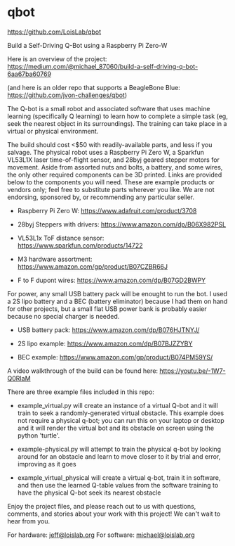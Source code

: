 # qbot

https://github.com/LoisLab/qbot

Build a Self-Driving Q-Bot using a Raspberry Pi Zero-W

Here is an overview of the project: https://medium.com/@michael_87060/build-a-self-driving-q-bot-6aa67ba60769

(and here is an older repo that supports a BeagleBone Blue: https://github.com/jvon-challenges/qbot)

The Q-bot is a small robot and associated software that uses machine learning (specifically Q learning) to learn how to complete a simple task (eg, seek the nearest object in its surroundings). The training can take place in a virtual or physical environment.

The build should cost <$50 with readily-available parts, and less if you salvage. The physical robot uses a Raspberry Pi Zero W, a Sparkfun VL53L1X laser time-of-flight sensor, and 28byj geared stepper motors for movement.  Aside from assorted nuts and bolts, a battery, and some wires, the only other required components can be 3D printed.  Links are provided below to the components you will need.  These are example products or vendors only; feel free to substitute parts wherever you like.  We are not endorsing, sponsored by,  or recommending any particular seller.

- Raspberry Pi Zero W: 
https://www.adafruit.com/product/3708

- 28byj Steppers with drivers: 
https://www.amazon.com/dp/B06X982PSL

- VL53L1x ToF distance sensor:
https://www.sparkfun.com/products/14722

- M3 hardware assortment:
https://www.amazon.com/gp/product/B07CZBR66J

- F to F dupont wires:
https://www.amazon.com/dp/B07GD2BWPY

For power, any small USB battery pack will be enought to run the bot. I used a 2S lipo 
battery and a BEC (battery eliminator) because I had them on hand for other projects, but
a small flat USB power bank is probably easier because no special charger is needed.

- USB battery pack:
https://www.amazon.com/dp/B076HJTNYJ/

- 2S lipo example:
https://www.amazon.com/dp/B07BJZZYBY

- BEC example: 
https://www.amazon.com/gp/product/B074PM59YS/

A video walkthrough of the build can be found here: https://youtu.be/-1W7-Q0RIaM

There are three example files included in this repo:

- example_virtual.py will create an instance of a virtual Q-bot and it will train to seek a randomly-generated virtual obstacle.  This example does not require a physical q-bot; you can run this on your laptop or desktop and it will render the virtual bot and its obstacle on screen using the python 'turtle'.

- example-physical.py will attempt to train the physical q-bot by looking around for an obstacle and learn to move closer to it by trial and error, improving as it goes

- example_virtual_physical will create a virtual q-bot, train it in software, and then use the learned Q-table values from the software training to have the physical Q-bot seek its nearest obstacle 

Enjoy the project files, and please reach out to us with questions, comments, and stories about your work with this project!  We can't wait to hear from you.

For hardware: jeff@loislab.org
For software: michael@loislab.org
